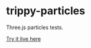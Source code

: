 trippy-particles
================

Three.js particles tests.

[Try it live here](http://lucasdnd.github.io/trippy-particles/)
